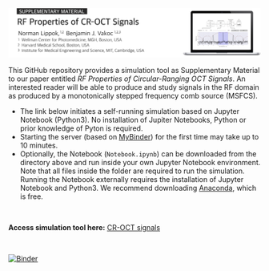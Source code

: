 <img src="readme.png" alt="drawing" width="800"/>

<!-- 
Norman Lippok<sup>1,2</sup>, Benjamin J. Vakoc<sup>1,2,3</sup> <br>
<i><sub><sup>1</sup>Wellman Center for Photomedicine, Massachusetts General Hospital, Boston, MA 02114, USA<br>
<sup>2</sup>Harvard Medical School, Boston, MA 02115, USA<br>
<sup>3</sup>Institute for Medical Engineering and Science, Massachusetts Institute of Technology, Cambridge, MA 02139, USA </sub>
</i> 
-->

This GitHub repository provides a simulation tool as Supplementary Material to our paper entitled *RF Properties of Circular-Ranging OCT Signals*. An interested reader will be able to produce and study signals in the RF domain as produced by a monotonically stepped frequency comb source (MSFCS).

* The link below initiates a self-running simulation based on Jupyter Notebook (Python3). No installation of Jupiter Notebooks, Python or prior knowledge of Pyton is required.
* Starting the server (based on <a href="https://mybinder.org" target="_blank">MyBinder</a>) for the first time may take up to 10 minutes.
* Optionally, the Notebook (`Notebook.ipynb`) can be downloaded from the directory above and run inside your own Jupyter Notebook environment. Note that all files inside the folder are required to run the simulation. Running the Notebook externally requires the installation of Jupyter Notebook and Python3. We recommend downloading <a href="https://www.anaconda.com/products/individual" target="_blank">Anaconda</a>, which is free. 

<br>

**Access simulation tool here:**
<a href="https://mybinder.org/v2/gh/nlippok/Notebooks-CR-OCT-Sampling-public/HEAD?urlpath=%2Fvoila%2Frender%2FPart1%2FNotebook.ipynb" target="_blank">CR-OCT signals </a> 

<br>

[![Binder](https://mybinder.org/badge_logo.svg)](https://mybinder.org/v2/gh/nlippok/Notebooks-CR-OCT-Sampling-public/HEAD)

